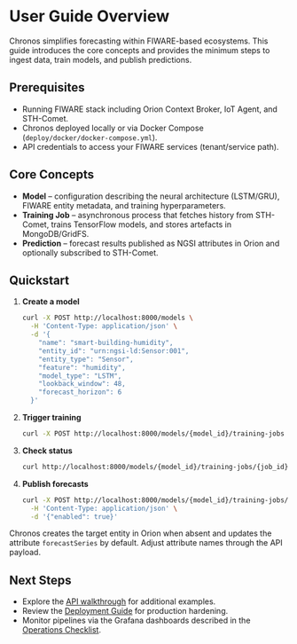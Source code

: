 # User Guide Overview

Chronos simplifies forecasting within FIWARE-based ecosystems. This guide introduces the core concepts and provides the minimum steps to ingest data, train models, and publish predictions.

## Prerequisites

- Running FIWARE stack including Orion Context Broker, IoT Agent, and STH-Comet.
- Chronos deployed locally or via Docker Compose (`deploy/docker/docker-compose.yml`).
- API credentials to access your FIWARE services (tenant/service path).

## Core Concepts

- **Model** – configuration describing the neural architecture (LSTM/GRU), FIWARE entity metadata, and training hyperparameters.
- **Training Job** – asynchronous process that fetches history from STH-Comet, trains TensorFlow models, and stores artefacts in MongoDB/GridFS.
- **Prediction** – forecast results published as NGSI attributes in Orion and optionally subscribed to STH-Comet.

## Quickstart

1. **Create a model**
   ```bash
   curl -X POST http://localhost:8000/models \
     -H 'Content-Type: application/json' \
     -d '{
       "name": "smart-building-humidity",
       "entity_id": "urn:ngsi-ld:Sensor:001",
       "entity_type": "Sensor",
       "feature": "humidity",
       "model_type": "LSTM",
       "lookback_window": 48,
       "forecast_horizon": 6
     }'
   ```
2. **Trigger training**
   ```bash
   curl -X POST http://localhost:8000/models/{model_id}/training-jobs
   ```
3. **Check status**
   ```bash
   curl http://localhost:8000/models/{model_id}/training-jobs/{job_id}
   ```
4. **Publish forecasts**
   ```bash
   curl -X POST http://localhost:8000/models/{model_id}/training-jobs/{job_id}/prediction-toggle \
     -H 'Content-Type: application/json' \
     -d '{"enabled": true}'
   ```

Chronos creates the target entity in Orion when absent and updates the attribute `forecastSeries` by default. Adjust attribute names through the API payload.

## Next Steps

- Explore the [API walkthrough](api-walkthrough.md) for additional examples.
- Review the [Deployment Guide](../admin-guide/deployment.md) for production hardening.
- Monitor pipelines via the Grafana dashboards described in the [Operations Checklist](../admin-guide/operations.md).
